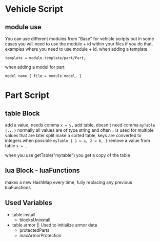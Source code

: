 # Vehicle Script

## module use
You can use different modules from "Base" for vehicle scripts but in some cases you will need to use the module + id within your files if you do that. 
examples where you need to use module + id.
when adding a template
```
template = module.template/part/Part,
```
when adding a model for part
```
model name { file = module.model, }
```

# Part Script

## table Block

add a value, needs comma 
`x = y,` 
add table, doesn't need comma 
`myTable {...}` 
normally all values are of type string and often `;` is used for multiple values that are later split
make a sorted table, keys are converted to integers when possible 
`myTable { 1 = a, 2 = b, }` 
remove a value from table 
`x = ,` 

when you use getTable("mytable") you get a copy of the table

## lua Block - luaFunctions

makes a new HashMap every time, fully replacing any previous luaFunctions

## Used Variables

- table install
    - blocksUninstall
- table armor || Used to initialize armor data
    - protectedParts
    - maxArmorProtection